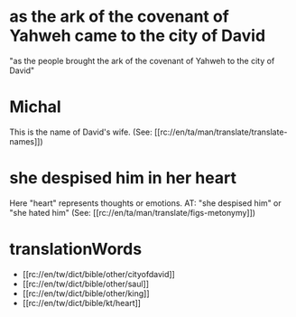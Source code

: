 # as the ark of the covenant of Yahweh came to the city of David

"as the people brought the ark of the covenant of Yahweh to the city of David"

# Michal

This is the name of David's wife. (See: [[rc://en/ta/man/translate/translate-names]])

# she despised him in her heart

Here "heart" represents thoughts or emotions. AT: "she despised him" or "she hated him" (See: [[rc://en/ta/man/translate/figs-metonymy]])

# translationWords

* [[rc://en/tw/dict/bible/other/cityofdavid]]
* [[rc://en/tw/dict/bible/other/saul]]
* [[rc://en/tw/dict/bible/other/king]]
* [[rc://en/tw/dict/bible/kt/heart]]
